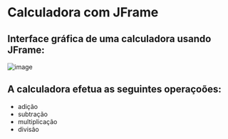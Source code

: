 # Calculadora com JFrame

## Interface gráfica de uma calculadora usando JFrame:
![image](https://user-images.githubusercontent.com/102997863/198650052-23338d84-918e-46b2-a349-3751ce499a40.png)

## A calculadora efetua as seguintes operaçoões:

- adição
- subtração
- multiplicação
- divisão
